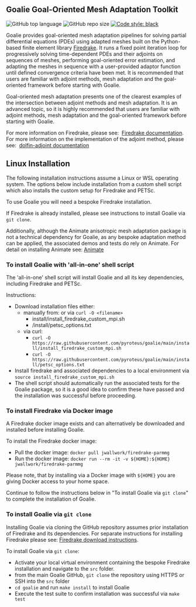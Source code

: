 ## Goalie Goal-Oriented Mesh Adaptation Toolkit

![GitHub top language](https://img.shields.io/github/languages/top/pyroteus/goalie)
![GitHub repo size](https://img.shields.io/github/repo-size/pyroteus/goalie)
[![Code style: black](https://img.shields.io/badge/code%20style-black-000000.svg)](https://github.com/psf/black)

Goalie provides goal-oriented mesh adaptation pipelines for solving partial differential equations (PDEs) using adapted meshes built on the Python-based finite element library [Firedrake](http://www.firedrakeproject.org/).  It runs a fixed point iteration loop for progressively solving time-dependent PDEs and their adjoints on sequences of meshes, performing goal-oriented error estimation, and adapting the meshes in sequence with a user-provided adaptor function until defined convergence criteria have been met. It is recommended that users are familiar with adjoint methods, mesh adaptation and the goal-oriented framework before starting with Goalie.

Goal-oriented mesh adaptation presents one of the clearest examples of the intersection between adjoint methods and mesh adaptation. It is an advanced topic, so it is highly recommended that users are familiar with adjoint methods, mesh adaptation and the goal-oriented framework before starting with Goalie.

For more information on Firedrake, please see:  [Firedrake documentation](https://firedrakeproject.org/documentation.html).
For more information on the implementation of the adjoint method, please see:  [dolfin-adjoint documentation](http://www.dolfin-adjoint.org/en/latest/documentation/maths/index.html) 

## Linux Installation

The following installation instructions assume a Linux or WSL operating system. The options below include installation from a custom shell script which also installs the custom setup for Firedrake and PETSc. 

To use Goalie you will need a bespoke Firedrake installation.

If Firedrake is already installed, please see instructions to install Goalie via `git clone`.

Additionally, although the Animate anisotropic mesh adaptation package is not a technical dependency for Goalie, as any bespoke adaptation method can be applied, the associated demos and tests do rely on Animate. For detail on installing Animate see:  [Animate](https://github.com/pyroteus/animate)

### To install Goalie with 'all-in-one' shell script

The 'all-in-one' shell script will install Goalie and all its key dependencies, including Firedrake and PETSc.

Instructions:
- Download installation files either:
	-  manually from: or via `curl -O <filename>`
		- install/install_firedrake_custom_mpi.sh
		- /install/petsc_options.txt
	- via curl:
		- `curl -O https://raw.githubusercontent.com/pyroteus/goalie/main/install/install_firedrake_custom_mpi.sh`
		- `curl -O https://raw.githubusercontent.com/pyroteus/goalie/main/install/petsc_options.txt`
-  Install firedrake and associated dependencies to a local environment via `source install_firedrake_custom_mpi.sh`
-  The shell script should automatically run the associated tests for the Goalie package, so it is a good idea to confirm these have passed and the installation was successful before proceeding.

### To install Firedrake via Docker image

A Firedrake docker image exists and can alternatively be downloaded and installed before installing Goalie. 

To install the Firedrake docker image:
- Pull the docker image: `docker pull jwallwork/firedrake-parmmg`
- Run the docker image: `docker run --rm -it -v ${HOME}:${HOME} jwallwork/firedrake-parmmg`

Please note, that by installing via a Docker image with `${HOME}` you are giving Docker access to your home space.

Continue to follow the instructions below in "To install Goalie via `git clone`" to complete the installation of Goalie.

### To install Goalie via `git clone`
Installing Goalie via cloning the GitHub repository assumes prior installation of Firedrake and its dependencies. For separate instructions for installing Firedrake please see: [Firedrake download instructions](https://www.firedrakeproject.org/download.html).

To install Goalie via `git clone`:
- Activate your local virtual environment containing the bespoke Firedrake installation and navigate to the `src` folder.
- from the main Goalie GitHub, `git clone` the repository using HTTPS or SSH into the `src` folder
- `cd goalie` and run `make install` to install Goalie
- Execute the test suite to confirm installation was successful via `make test`
